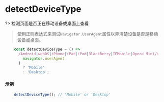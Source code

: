 # detectDeviceType

?> 检测页面是否正在移动设备或桌面上查看

> 使用正则表达式来测试`Navigator.UserAgent`属性以弄清楚设备是否是移动设备或桌面。

```js
	const detectDeviceType = () =>
	  /Android|webOS|iPhone|iPad|iPod|BlackBerry|IEMobile|Opera Mini/i.test(
	    navigator.userAgent
	  )
	    ? 'Mobile'
	    : 'Desktop';
```

#### 示例

```js
	detectDeviceType(); // 'Mobile' or 'Desktop'
```